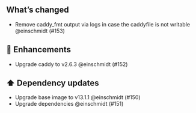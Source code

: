 ## What’s changed

- Remove caddy_fmt output via logs in case the caddyfile is not writable @einschmidt (#153)

## 🚀 Enhancements

- Upgrade caddy to v2.6.3 @einschmidt (#152)

## ⬆️ Dependency updates

- Upgrade base image to v13.1.1 @einschmidt (#150)
- Upgrade dependencies @einschmidt (#151)
